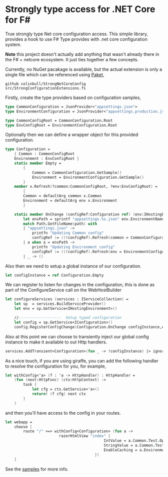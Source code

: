 # Strongly type access for .NET Core for F#

True strongly type Net core configuration access. This simple library, provides a hook to use F# Type provides with .net core configuration system.

**Note** this project doesn't actually add anything that wasn't already there in the F# + netcore ecosystem. It just ties together a few concepts. 

Currently, no NuGet pacakage is available, but the actual extension is only a single file which can be referenced using [Paket](https://github.com/fsprojects/Paket), 

    github colinbull/StrongNetCoreConfig src/StrongConfigurationExtensions.fs

Firstly, create the type providers based on configuration samples, 
```fsharp
type CommonConfiguration = JsonProvider<"appsettings.json">
type EnvironmentConfiguration = JsonProvider<"appsettings.production.json">

type CommonConfigRoot = CommonConfiguration.Root
type EnvConfigRoot = EnvironmentConfiguration.Root
```
Optionally then we can define a wrapper object for this provided configuration. 
```fsharp
type Configuration = 
    { Common : CommonConfigRoot
    Environment : EnvConfigRoot }
    static member Empty = 
        {
            Common = CommonConfiguration.GetSample()
            Environment = EnvironmentConfiguration.GetSample()
        }
    member x.Refresh(?common:CommonConfigRoot, ?env:EnvConfigRoot) = 
        {
        Common = defaultArg common x.Common
        Environment = defaultArg env x.Environment
        }

    static member OnChange (configRef:Configuration ref) (env:IHostingEnvironment) path  = 
        let envPath = sprintf "appsettings.%s.json" env.EnvironmentName 
        match Path.GetFileName(path) with 
        | "appsettings.json" -> 
            printfn "Updating Common config"
            configRef := ((!configRef).Refresh(common = CommonConfiguration.Load(path)))
        | a when a = envPath -> 
            printfn "Updating Environment config"
            configRef := ((!configRef).Refresh(env = EnvironmentConfiguration.Load(path)))
        | _ -> ()
```
Also then we need to setup a global instance of our configuration. 
```fsharp
let configInstance = ref Configuration.Empty
```

We can register to listen for changes in the configuration, this is done as part of the ConfigureService call on the WebHostBuilder 
```fsharp
let configureServices (services : IServiceCollection) =
    let sp  = services.BuildServiceProvider()
    let env = sp.GetService<IHostingEnvironment>()

    //-------------------  Setup typed configuration
    let config = sp.GetService<IConfiguration>() 
    config.RegisterConfigChange(Configuration.OnChange configInstance,env)
```
Also at this point we can choose to transiently inject our global config instance to make it available to out Http handlers. 
```fsharp
services.AddTransient<Configuration>(fun _ -> !configInstance) |> ignore
```
As a nice touch, if you are using giraffe, you can add the following handler to resolve the configuration for you, for example, 
```fsharp
let withConfig<'a> (f : 'a -> HttpHandler) : HttpHandler = 
    (fun (next:HttpFunc) (ctx:HttpContext) -> 
        task { 
            let cfg = ctx.GetService<'a>()
            return! (f cfg) next ctx
        }
    )
```
and then you'll have access to the config in your routes. 
```fsharp
let webapp = 
    choose [ 
        route "/" >=> withConfig<Configuration> (fun a -> 
                        razorHtmlView "index" { 
                                            IntValue = a.Common.Test.OptionInt; 
                                            StringValue = a.Common.Test.OptionString; 
                                            EnableCaching = a.Environment.Caching.EnableCaching
                                        }) 
    ]
```
See the [samples](samples) for more info. 

